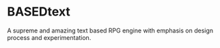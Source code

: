 # BASEDtext
A supreme and amazing text based RPG engine with emphasis on design process and experimentation.
